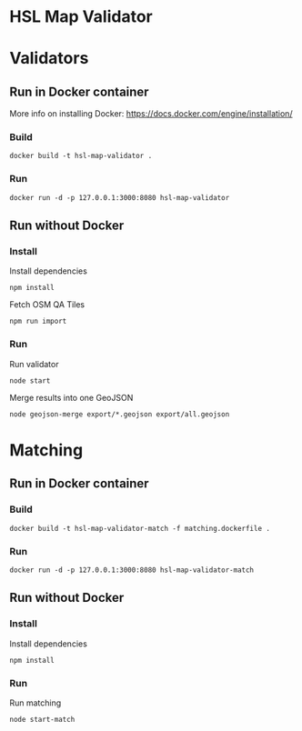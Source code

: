 HSL Map Validator
====================

# Validators

## Run in Docker container

More info on installing Docker: https://docs.docker.com/engine/installation/

### Build

```
docker build -t hsl-map-validator .
```

### Run

```
docker run -d -p 127.0.0.1:3000:8080 hsl-map-validator
```


## Run without Docker

### Install

Install dependencies

```
npm install
```

Fetch OSM QA Tiles
```
npm run import
```

### Run

Run validator

```
node start
```

Merge results into one GeoJSON
```
node geojson-merge export/*.geojson export/all.geojson
```



# Matching

## Run in Docker container

### Build

```
docker build -t hsl-map-validator-match -f matching.dockerfile .
```

### Run

```
docker run -d -p 127.0.0.1:3000:8080 hsl-map-validator-match
```


## Run without Docker

### Install

Install dependencies

```
npm install
```

### Run

Run matching

```
node start-match
```